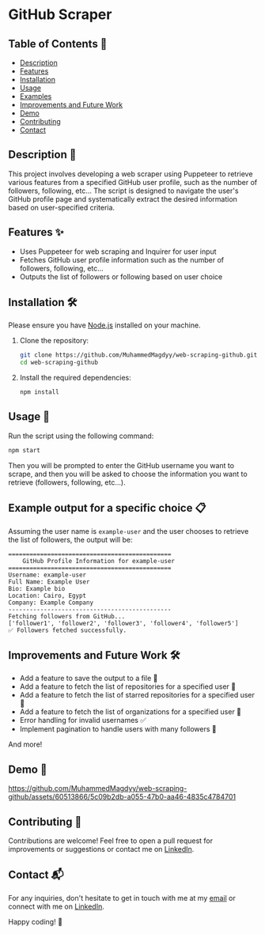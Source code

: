 # GitHub Scraper

## Table of Contents 📜

- [Description](#description-)
- [Features](#features-)
- [Installation](#installation)
- [Usage](#usage-)
- [Examples](#example-output-for-a-specific-choice-)
- [Improvements and Future Work](#improvements-and-future-work)
- [Demo](#demo-)
- [Contributing](#contributing-)
- [Contact](#contact-)

## Description 📄

This project involves developing a web scraper using Puppeteer to retrieve various features from a specified GitHub user profile, such as the number of followers, following, etc... The script is designed to navigate the user's GitHub profile page and systematically extract the desired information based on user-specified criteria.

## Features ✨

- Uses Puppeteer for web scraping and Inquirer for user input
- Fetches GitHub user profile information such as the number of followers, following, etc...
- Outputs the list of followers or following based on user choice

## Installation 🛠️

Please ensure you have [Node.js](https://nodejs.org/en/download/) installed on your machine.

1. Clone the repository:

   ```sh
   git clone https://github.com/MuhammedMagdyy/web-scraping-github.git
   cd web-scraping-github
   ```

2. Install the required dependencies:

   ```sh
   npm install
   ```

## Usage 🚀

Run the script using the following command:

```sh
npm start
```

Then you will be prompted to enter the GitHub username you want to scrape, and then you will be asked to choose the information you want to retrieve (followers, following, etc...).

## Example output for a specific choice 📋

Assuming the user name is `example-user` and the user chooses to retrieve the list of followers, the output will be:

```
==============================================
    GitHub Profile Information for example-user
==============================================
Username: example-user
Full Name: Example User
Bio: Example bio
Location: Cairo, Egypt
Company: Example Company
----------------------------------------------
Fetching followers from GitHub...
['follower1', 'follower2', 'follower3', 'follower4', 'follower5']
✅ Followers fetched successfully.
```

## Improvements and Future Work 🛠️

- Add a feature to save the output to a file 🔄
- Add a feature to fetch the list of repositories for a specified user 🔄
- Add a feature to fetch the list of starred repositories for a specified user 🔄
- Add a feature to fetch the list of organizations for a specified user 🔄
- Error handling for invalid usernames ✅
- Implement pagination to handle users with many followers 🔄

And more!

## Demo 🎥

https://github.com/MuhammedMagdyy/web-scraping-github/assets/60513866/5c09b2db-a055-47b0-aa46-4835c4784701

## Contributing 🤝

Contributions are welcome! Feel free to open a pull request for improvements or suggestions or contact me on [LinkedIn](https://www.linkedin.com/in/muhammedmagdyy/).

## Contact 📬

For any inquiries, don't hesitate to get in touch with me at my [email](mailto:mohamedmagdy121@outlook.com) or connect with me on [LinkedIn](https://www.linkedin.com/in/muhammedmagdyy/).

Happy coding! :rocket:
